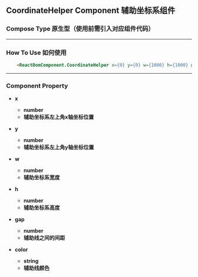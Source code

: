 ## CoordinateHelper Component 辅助坐标系组件


### Compose Type 原生型（使用前需引入对应组件代码）

---

### How To Use 如何使用

``` html
    <ReactDomComponent.CoordinateHelper x={0} y={0} w={1000} h={1000} gap={100} color={'rgba(255, 255, 255, 1)'} />
```

---

### Component Property

- **x**
  - **number**
  - **辅助坐标系左上角x轴坐标位置**

- **y**
  - **number**
  - **辅助坐标系左上角y轴坐标位置**

- **w**
  - **number**
  - **辅助坐标系宽度**

- **h**
  - **number**
  - **辅助坐标系高度**

- **gap**
  - **number**
  - **辅助线之间的间距**

- **color**
  - **string**
  - **辅助线颜色**

